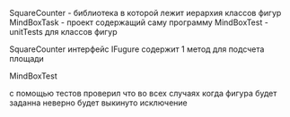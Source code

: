 SquareCounter - библиотека в которой лежит иерархия классов фигур
MindBoxTask - проект содержащий саму программу
MindBoxTest - unitTests для классов фигур


SquareCounter 
интерфейс IFugure содержит 1 метод для подсчета площади 

MindBoxTest

с помощью тестов проверил что во всех случаях когда фигура будет заданна неверно будет выкинуто исключение

